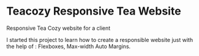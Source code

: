 # Teacozy Responsive Tea Website

Responsive Tea Cozy website for a client

I started this project to learn how to create a responsible website just with the help of : Flexboxes, Max-width Auto Margins.
